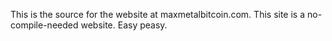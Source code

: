 This is the source for the website at maxmetalbitcoin.com. This site is a no-compile-needed website. Easy peasy.